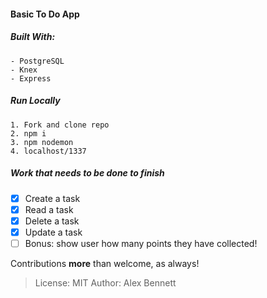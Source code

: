 #### Basic To Do App
##### Built With: 
```
- PostgreSQL
- Knex 
- Express
```

##### Run Locally
```
1. Fork and clone repo
2. npm i
3. npm nodemon
4. localhost/1337
```
##### Work that needs to be done to finish

- [x] Create a task
- [x] Read a task
- [x] Delete a task
- [x] Update a task
- [ ] Bonus: show user how many points they have collected!

Contributions **more** than welcome, as always!

>License: MIT
>Author: Alex Bennett
